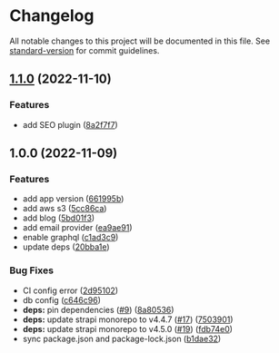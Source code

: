 # Changelog

All notable changes to this project will be documented in this file. See [standard-version](https://github.com/conventional-changelog/standard-version) for commit guidelines.

## [1.1.0](https://github.com/harrytang/headless.harrytang.xyz/compare/v1.0.0...v1.1.0) (2022-11-10)


### Features

* add SEO plugin ([8a2f7f7](https://github.com/harrytang/headless.harrytang.xyz/commit/8a2f7f711f51c3466302fc05e8c351f91561f4ec))

## 1.0.0 (2022-11-09)


### Features

* add app version ([661995b](https://github.com/harrytang/headless.harrytang.xyz/commit/661995b81b4c0dd9c864a2217e6617feed0a2ac7))
* add aws s3 ([5cc86ca](https://github.com/harrytang/headless.harrytang.xyz/commit/5cc86ca5789c6de516c6aadd28ef321438dc3060))
* add blog ([5bd01f3](https://github.com/harrytang/headless.harrytang.xyz/commit/5bd01f3ad1401af850175239c70d8524bfe57d71))
* add email provider ([ea9ae91](https://github.com/harrytang/headless.harrytang.xyz/commit/ea9ae91c8af28d7c1ed9feeb1a5949788b240b1d))
* enable graphql ([c1ad3c9](https://github.com/harrytang/headless.harrytang.xyz/commit/c1ad3c9fc1bb79b95844bf63f849521f4d00e456))
* update deps ([20bba1e](https://github.com/harrytang/headless.harrytang.xyz/commit/20bba1ef85afe8a38098040d862958938a8c8b67))


### Bug Fixes

* CI config error ([2d95102](https://github.com/harrytang/headless.harrytang.xyz/commit/2d951023ff3948e6844bc5ef2d38e4a4c85a78a5))
* db config ([c646c96](https://github.com/harrytang/headless.harrytang.xyz/commit/c646c96452eb28acfd30fc7b6c452d16f5cd8055))
* **deps:** pin dependencies ([#9](https://github.com/harrytang/headless.harrytang.xyz/issues/9)) ([8a80536](https://github.com/harrytang/headless.harrytang.xyz/commit/8a805368c7b7abf461db04534ea95d408c9c9598))
* **deps:** update strapi monorepo to v4.4.7 ([#17](https://github.com/harrytang/headless.harrytang.xyz/issues/17)) ([7503901](https://github.com/harrytang/headless.harrytang.xyz/commit/7503901061a107701f540404e0e4f56cf7943ef3))
* **deps:** update strapi monorepo to v4.5.0 ([#19](https://github.com/harrytang/headless.harrytang.xyz/issues/19)) ([fdb74e0](https://github.com/harrytang/headless.harrytang.xyz/commit/fdb74e0699fd778c15439d44a855de44f82ba67d))
* sync package.json and package-lock.json ([b1dae32](https://github.com/harrytang/headless.harrytang.xyz/commit/b1dae32ae1e6c329209c7c5c3e1a2fd3ea0cd380))
